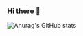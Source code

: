 ### Hi there 👋

![Anurag's GitHub stats](https://github-readme-stats.vercel.app/api?username=pyominmin&show_icons=true&theme=rose)
